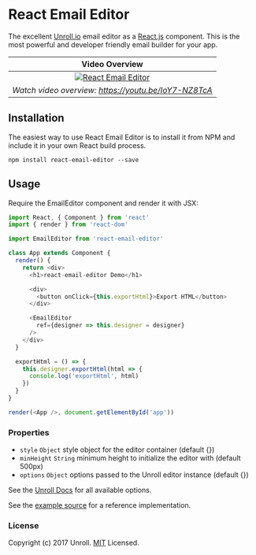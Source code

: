 # React Email Editor

The excellent [Unroll.io](https://unroll.io) email editor as a [React.js](http://facebook.github.io/react) component. This is the most powerful and developer friendly email builder for your app.

Video Overview |
:---: |
[![React Email Editor](https://s3.amazonaws.com/unroll-assets/unrollyoutube.png)](https://www.youtube.com/watch?v=IoY7-NZ8TcA) |
*Watch video overview: https://youtu.be/IoY7-NZ8TcA* |

## Installation

The easiest way to use React Email Editor is to install it from NPM and include it in your own React build process.

```
npm install react-email-editor --save
```

## Usage

Require the EmailEditor component and render it with JSX:

```javascript
import React, { Component } from 'react'
import { render } from 'react-dom'

import EmailEditor from 'react-email-editor'

class App extends Component {
  render() {
    return <div>
      <h1>react-email-editor Demo</h1>

      <div>
        <button onClick={this.exportHtml}>Export HTML</button>
      </div>

      <EmailEditor
        ref={designer => this.designer = designer}
      />
    </div>
  }

  exportHtml = () => {
    this.designer.exportHtml(html => {
      console.log('exportHtml', html)
    })
  }
}

render(<App />, document.getElementById('app'))
```

### Properties

* `style` `Object` style object for the editor container (default {})
* `minHeight` `String` minimum height to initialize the editor with (default 500px)
* `options` `Object` options passed to the Unroll editor instance (default {})

See the [Unroll Docs](https://docs.unroll.io/getting-started/) for all available options.

See the [example source](https://github.com/unroll-io/react-email-editor/blob/master/demo/src/index.js) for a reference implementation.

### License

Copyright (c) 2017 Unroll. [MIT](LICENSE) Licensed.
